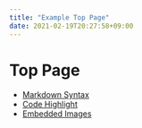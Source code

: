 ```yaml
---
title: "Example Top Page"
date: 2021-02-19T20:27:58+09:00
---
```


# Top Page

- [Markdown Syntax](markdown_syntax/)
- [Code Highlight](code_highlight/)
- [Embedded Images](embedded_images/)